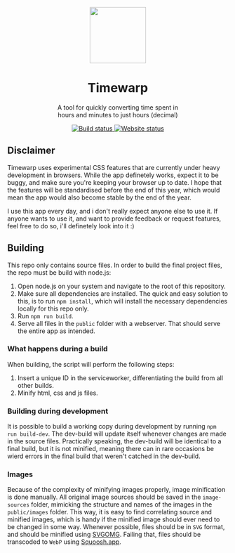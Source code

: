<p align="center">
  <img src="https://timewarp.atjn.dk/images/logo.svg" width="128px" height="128px" alt>
  <br>
  <h1 align="center">Timewarp</h1>
  <p align="center">A tool for quickly converting time spent in<br>hours and minutes to just hours (decimal)</p>
</p>

<p align="center">
  <a href="https://app.netlify.com/sites/timewarp/deploys">
    <img src="https://img.shields.io/netlify/5bf06725-c9f2-478d-979e-598116ad3e4c?label=Build&logo=netlify&style=flat-square" alt="Build status">
  </a>
  <a href="https://timewarp.atjn.dk">
    <img src="https://img.shields.io/website?url=https%3A%2F%2Ftimewarp.atjn.dk&label=Website&style=flat-square&logo=netlify" alt="Website status">
  </a>
</p>

## Disclaimer
Timewarp uses experimental CSS features that are currently under heavy development in browsers. While the app definetely works, expect it to be buggy, and make sure you're keeping your browser up to date. I hope that the features will be standardised before the end of this year, which would mean the app would also become stable by the end of the year.

I use this app every day, and i don't really expect anyone else to use it. If anyone wants to use it, and want to provide feedback or request features, feel free to do so, i'll definetely look into it :)

## Building
This repo only contains source files. In order to build the final project files, the repo must be build with node.js:
1. Open node.js on your system and navigate to the root of this repository.
2. Make sure all dependencies are installed. The quick and easy solution to this, is to run `npm install`, which will install the necessary dependencies locally for this repo only.
3. Run `npm run build`.
4. Serve all files in the `public` folder with a webserver. That should serve the entire app as intended.

### What happens during a build
When building, the script will perform the following steps:
1. Insert a unique ID in the serviceworker, differentiating the build from all other builds.
2. Minify html, css and js files.

### Building during development
It is possible to build a working copy during development by running `npm run build-dev`. The dev-build will update itself whenever changes are made in the source files. Practically speaking, the dev-build will be identical to a final build, but it is not minified, meaning there can in rare occasions be wierd errors in the final build that weren't catched in the dev-build.

### Images
Because of the complexity of minifying images properly, image minification is done manually. All original image sources should be saved in the `image-sources` folder, mimicking the structure and names of the images in the `public/images` folder. This way, it is easy to find correlating source and minified images, which is handy if the minified image should ever need to be changed in some way.
Whenever possible, files should be in `SVG` format, and should be minified using [SVGOMG](https://jakearchibald.github.io/svgomg/).
Failing that, files should be transcoded to `WebP` using [Squoosh.app](https://squoosh.app).
